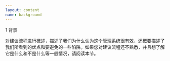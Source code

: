 ```yaml
---
layout: content
name: background
---
```

1 背景

对建议流程进行概述，描述了我们为什么认为这个管理系统很有效，还概要描述了我们所看到的优点和要避免的一些陷阱。如果您对建议流程还不熟悉，并且想了解它是什么和不是什么等一般情况，请阅读本节。
